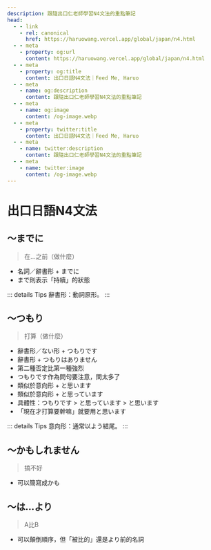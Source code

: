 ```yaml
---
description: 跟隨出口仁老師學習N4文法的重點筆記
head:
  - - link
    - rel: canonical
      href: https://haruowang.vercel.app/global/japan/n4.html
  - - meta
    - property: og:url
      content: https://haruowang.vercel.app/global/japan/n4.html
  - - meta
    - property: og:title
      content: 出口日語N4文法｜Feed Me, Haruo
  - - meta
    - name: og:description
      content: 跟隨出口仁老師學習N4文法的重點筆記
  - - meta
    - name: og:image
      content: /og-image.webp
  - - meta
    - property: twitter:title
      content: 出口日語N4文法｜Feed Me, Haruo
  - - meta
    - name: twitter:description
      content: 跟隨出口仁老師學習N4文法的重點筆記
  - - meta
    - name: twitter:image
      content: /og-image.webp
---
```


# 出口日語N4文法

<p><Badge type="info" text="🌱 Seedlings" /></P>

## ～までに
> 在…之前（做什麼）

- 名詞／辭書形 + までに
- まで則表示「持續」的狀態

::: details Tips
辭書形：動詞原形。
:::

## ～つもり
> 打算（做什麼）

- 辭書形／ない形 + つもりです
- 辭書形 + つもりはありません
- 第二種否定比第一種強烈
- つもりです作為問句要注意，問太多了
- 類似於意向形 + と思います
- 類似於意向形 + と思っています
- 具體性：つもりです > と思っています > と思います
- 「現在才打算要幹嘛」就要用と思います

::: details Tips
意向形：通常以よう結尾。
:::

## ～かもしれません
> 搞不好

- 可以簡寫成かも

## ～は...より
> A比B

- 可以顛倒順序，但「被比的」還是より前的名詞
